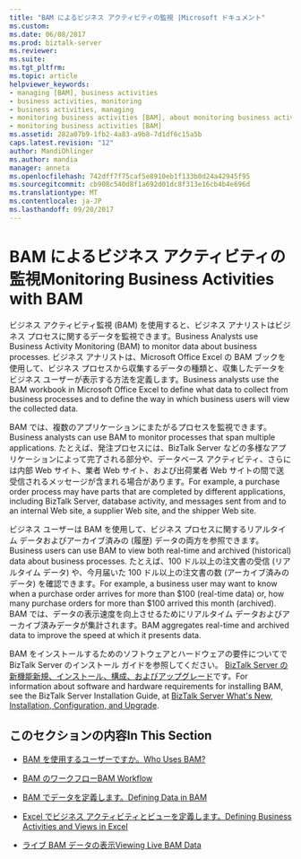 ```yaml
---
title: "BAM によるビジネス アクティビティの監視 |Microsoft ドキュメント"
ms.custom: 
ms.date: 06/08/2017
ms.prod: biztalk-server
ms.reviewer: 
ms.suite: 
ms.tgt_pltfrm: 
ms.topic: article
helpviewer_keywords:
- managing [BAM], business activities
- business activities, monitoring
- business activities, managing
- monitoring business activities [BAM], about monitoring business activities
- monitoring business activities [BAM]
ms.assetid: 282a07b9-1fb2-4a83-a9b8-7d1df6c15a5b
caps.latest.revision: "12"
author: MandiOhlinger
ms.author: mandia
manager: anneta
ms.openlocfilehash: 742dff7f75caf5e8910eb1f133b0d24a42945f95
ms.sourcegitcommit: cb908c540d8f1a692d01dc8f313e16cb4b4e696d
ms.translationtype: MT
ms.contentlocale: ja-JP
ms.lasthandoff: 09/20/2017
---
```

# <a name="monitoring-business-activities-with-bam"></a><span data-ttu-id="99e58-102">BAM によるビジネス アクティビティの監視</span><span class="sxs-lookup"><span data-stu-id="99e58-102">Monitoring Business Activities with BAM</span></span>
<span data-ttu-id="99e58-103">ビジネス アクティビティ監視 (BAM) を使用すると、ビジネス アナリストはビジネス プロセスに関するデータを監視できます。</span><span class="sxs-lookup"><span data-stu-id="99e58-103">Business Analysts use Business Activity Monitoring (BAM) to monitor data about business processes.</span></span> <span data-ttu-id="99e58-104">ビジネス アナリストは、Microsoft Office Excel の BAM ブックを使用して、ビジネス プロセスから収集するデータの種類と、収集したデータをビジネス ユーザーが表示する方法を定義します。</span><span class="sxs-lookup"><span data-stu-id="99e58-104">Business analysts use the BAM workbook in Microsoft Office Excel to define what data to collect from business processes and to define the way in which business users will view the collected data.</span></span>  
  
 <span data-ttu-id="99e58-105">BAM では、複数のアプリケーションにまたがるプロセスを監視できます。</span><span class="sxs-lookup"><span data-stu-id="99e58-105">Business analysts can use BAM to monitor processes that span multiple applications.</span></span> <span data-ttu-id="99e58-106">たとえば、発注プロセスには、BizTalk Server などの多様なアプリケーションによって完了される部分や、データベース アクティビティ、さらには内部 Web サイト、業者 Web サイト、および出荷業者 Web サイトの間で送受信されるメッセージが含まれる場合があります。</span><span class="sxs-lookup"><span data-stu-id="99e58-106">For example, a purchase order process may have parts that are completed by different applications, including BizTalk Server, database activity, and messages sent from and to an internal Web site, a supplier Web site, and the shipper Web site.</span></span>  
  
 <span data-ttu-id="99e58-107">ビジネス ユーザーは BAM を使用して、ビジネス プロセスに関するリアルタイム データおよびアーカイブ済みの (履歴) データの両方を参照できます。</span><span class="sxs-lookup"><span data-stu-id="99e58-107">Business users can use BAM to view both real-time and archived (historical) data about business processes.</span></span> <span data-ttu-id="99e58-108">たとえば、100 ドル以上の注文書の受信 (リアルタイム データ) や、今月届いた 100 ドル以上の注文書の数 (アーカイブ済みのデータ) を確認できます。</span><span class="sxs-lookup"><span data-stu-id="99e58-108">For example, a business user may want to know when a purchase order arrives for more than $100 (real-time data) or, how many purchase orders for more than $100 arrived this month (archived).</span></span> <span data-ttu-id="99e58-109">BAM では、データの表示速度を向上させるためにリアルタイム データおよびアーカイブ済みデータが集計されます。</span><span class="sxs-lookup"><span data-stu-id="99e58-109">BAM aggregates real-time and archived data to improve the speed at which it presents data.</span></span>  
  
 <span data-ttu-id="99e58-110">BAM をインストールするためのソフトウェアとハードウェアの要件についてで BizTalk Server のインストール ガイドを参照してください。 [BizTalk Server の新機能新規、インストール、構成、およびアップグレード](../install-and-config-guides/biztalk-server-what-s-new-installation-configuration-and-upgrade.md)です。</span><span class="sxs-lookup"><span data-stu-id="99e58-110">For information about software and hardware requirements for installing BAM, see the BizTalk Server Installation Guide, at [BizTalk Server What's New, Installation, Configuration, and Upgrade](../install-and-config-guides/biztalk-server-what-s-new-installation-configuration-and-upgrade.md).</span></span>  
  
## <a name="in-this-section"></a><span data-ttu-id="99e58-111">このセクションの内容</span><span class="sxs-lookup"><span data-stu-id="99e58-111">In This Section</span></span>  
  
-   [<span data-ttu-id="99e58-112">BAM を使用するユーザーですか。</span><span class="sxs-lookup"><span data-stu-id="99e58-112">Who Uses BAM?</span></span>](../core/who-uses-bam.md)  
  
-   [<span data-ttu-id="99e58-113">BAM のワークフロー</span><span class="sxs-lookup"><span data-stu-id="99e58-113">BAM Workflow</span></span>](../core/bam-workflow.md)  
  
-   [<span data-ttu-id="99e58-114">BAM でデータを定義します。</span><span class="sxs-lookup"><span data-stu-id="99e58-114">Defining Data in BAM</span></span>](../core/defining-data-in-bam.md)  
  
-   [<span data-ttu-id="99e58-115">Excel でビジネス アクティビティとビューを定義します。</span><span class="sxs-lookup"><span data-stu-id="99e58-115">Defining Business Activities and Views in Excel</span></span>](../core/defining-business-activities-and-views-in-excel.md)  
  
-   [<span data-ttu-id="99e58-116">ライブ BAM データの表示</span><span class="sxs-lookup"><span data-stu-id="99e58-116">Viewing Live BAM Data</span></span>](../core/viewing-live-bam-data.md)